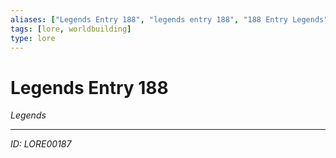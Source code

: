 ```yaml
---
aliases: ["Legends Entry 188", "legends entry 188", "188 Entry Legends"]
tags: [lore, worldbuilding]
type: lore
---
```


# Legends Entry 188

*Legends*

---
*ID: LORE00187*